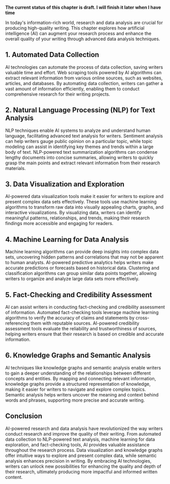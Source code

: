 **The current status of this chapter is draft. I will finish it later when I have time**

In today's information-rich world, research and data analysis are crucial for producing high-quality writing. This chapter explores how artificial intelligence (AI) can augment your research process and enhance the overall quality of your writing through advanced data analysis techniques.

**1. Automated Data Collection**
--------------------------------

AI technologies can automate the process of data collection, saving writers valuable time and effort. Web scraping tools powered by AI algorithms can extract relevant information from various online sources, such as websites, articles, and databases. By automating data collection, writers can gather a vast amount of information efficiently, enabling them to conduct comprehensive research for their writing projects.

**2. Natural Language Processing (NLP) for Text Analysis**
----------------------------------------------------------

NLP techniques enable AI systems to analyze and understand human language, facilitating advanced text analysis for writers. Sentiment analysis can help writers gauge public opinion on a particular topic, while topic modeling can assist in identifying key themes and trends within a large body of text. NLP-powered text summarization algorithms can condense lengthy documents into concise summaries, allowing writers to quickly grasp the main points and extract relevant information from their research materials.

**3. Data Visualization and Exploration**
-----------------------------------------

AI-powered data visualization tools make it easier for writers to explore and present complex data sets effectively. These tools use machine learning algorithms to transform raw data into visually appealing charts, graphs, and interactive visualizations. By visualizing data, writers can identify meaningful patterns, relationships, and trends, making their research findings more accessible and engaging for readers.

**4. Machine Learning for Data Analysis**
-----------------------------------------

Machine learning algorithms can provide deep insights into complex data sets, uncovering hidden patterns and correlations that may not be apparent to human analysts. AI-powered predictive analytics helps writers make accurate predictions or forecasts based on historical data. Clustering and classification algorithms can group similar data points together, allowing writers to organize and analyze large data sets more effectively.

**5. Fact-Checking and Credibility Assessment**
-----------------------------------------------

AI can assist writers in conducting fact-checking and credibility assessment of information. Automated fact-checking tools leverage machine learning algorithms to verify the accuracy of claims and statements by cross-referencing them with reputable sources. AI-powered credibility assessment tools evaluate the reliability and trustworthiness of sources, helping writers ensure that their research is based on credible and accurate information.

**6. Knowledge Graphs and Semantic Analysis**
---------------------------------------------

AI techniques like knowledge graphs and semantic analysis enable writers to gain a deeper understanding of the relationships between different concepts and entities. By mapping and connecting relevant information, knowledge graphs provide a structured representation of knowledge, making it easier for writers to navigate and explore complex topics. Semantic analysis helps writers uncover the meaning and context behind words and phrases, supporting more precise and accurate writing.

**Conclusion**
--------------

AI-powered research and data analysis have revolutionized the way writers conduct research and improve the quality of their writing. From automated data collection to NLP-powered text analysis, machine learning for data exploration, and fact-checking tools, AI provides valuable assistance throughout the research process. Data visualization and knowledge graphs offer intuitive ways to explore and present complex data, while semantic analysis enhances precision in writing. By embracing AI technologies, writers can unlock new possibilities for enhancing the quality and depth of their research, ultimately producing more impactful and informed written content.
